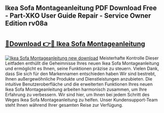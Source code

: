 ## Ikea Sofa Montageanleitung PDF Download Free - Part-XKO User Guide Repair - Service Owner Edition rv08a

# <h2><a href="http://df77da.blite.top/?on=Ikea+Sofa+Montageanleitung">🔗Download 👉🔴 Ikea Sofa Montageanleitung</a></h2>

[![Ikea Sofa Montageanleitung new download](https://i.imgur.com/lujVjoI.png)](http://df77da.blite.top/?on=Ikea+Sofa+Montageanleitung)
Meisterhafte Kontrolle Dieser Leitfaden enthüllt die Geheimnisse Ihres neuen Ikea Sofa Montageanleitung und ermöglicht es Ihnen, seine Funktionen präzise zu steuern. Vielen Dank, dass Sie sich für den Markennamen entschieden haben Wir sind bestrebt, Ihnen außergewöhnliche Produkte und Dienstleistungen anzubieten. Die intuitive Benutzeroberfläche und die erweiterten Funktionen Ihres neuen Ikea Sofa Montageanleitung arbeiten harmonisch zusammen, um Ihre Erfahrung zu verbessern. Wir sind hier, um Ihnen bei jedem Schritt des Weges Ikea Sofa Montageanleitung zu helfen. Unser Kundensupport-Team steht Ihnen während Ihrer gesamten Reise zur Verfügung.
